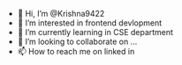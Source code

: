 - 👋 Hi, I’m @Krishna9422
- 👀 I’m interested in frontend devlopment
- 🌱 I’m currently learning in CSE department 
- 💞️ I’m looking to collaborate on ...
- 📫 How to reach me on linked in 

<!---
Krishna9422/Krishna9422 is a ✨ special ✨ repository because its `README.md` (this file) appears on your GitHub profile.
You can click the Preview link to take a look at your changes.
--->
